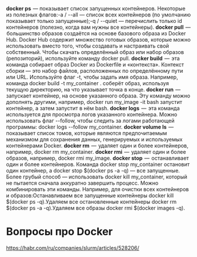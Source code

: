 **docker ps**  — показывает список запущенных контейнеров. Некоторые из полезных флагов:-a / --all — список всех контейнеров (по умолчанию показывает только запущенные);-q / --quiet — перечислить только id контейнеров (полезно, когда вам нужны все контейнеры).
**docker pull**  —  большинство образов создаётся на основе базового образа из Docker Hub. Docker Hub содержит множество готовых образов, которые можно использовать вместо того, чтобы создавать и настраивать свой собственный. Чтобы скачать определённый образ или набор образов (репозиторий), используйте команду docker pull.
**docker build**  —  эта команда собирает образ Docker из Dockerfile и «контекста». Контекст сборки — это набор файлов, расположенных по определённому пути или URL. Используйте флаг -t, чтобы задать имя образа. Например, команда docker build -t my_container . соберёт образ, используя текущую директорию, на что указывает точка в конце.
**docker run**  —  запускает контейнер, на основе указанного образа. Эту команду можно дополнять другими, например, docker run my_image -it bash запустит контейнер, а затем запустит в нём bash.
**docker logs**  —  эта команда используется для просмотра логов указанного контейнера. Можно использовать флаг --follow, чтобы следить за логами работающей программы: docker logs --follow my_container.
**docker volume ls**  —  показывает список томов, которые являются предпочитаемым механизмом для сохранения данных, генерируемых и используемых контейнерами Docker.
**docker rm**  —  удаляет один и более контейнеров, например, docker rm my_container.
**docker rmi**  —  удаляет один и более образов, например, docker rmi my_image.
**docker stop**  —  останавливает один и более контейнеров. Команда docker stop my_container остановит один контейнер, а docker stop $(docker ps -a -q) — все запущенные. Более грубый способ — использовать docker kill my_container, который не пытается сначала аккуратно завершить процесс.
Можно комбинировать эти команды. Например, для очистки всех контейнеров и образов:Останавливаем все запущенные контейнеры docker kill $(docker ps -q).Удаляем все остановленные контейнеры docker rm $(docker ps -a -q).Удаляем все образы docker rmi $(docker images -q).

# Вопросы про Docker

https://habr.com/ru/companies/slurm/articles/528206/
